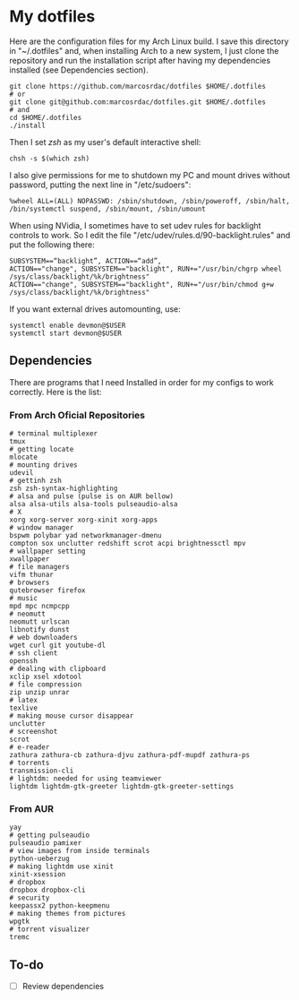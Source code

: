 # My dotfiles

Here are the configuration files for my Arch Linux build. I save this directory in "~/.dotfiles" and, when installing Arch to a new system, I just clone the repository and run the installation script after having my dependencies installed (see Dependencies section).

```shell
git clone https://github.com/marcosrdac/dotfiles $HOME/.dotfiles
# or
git clone git@github.com:marcosrdac/dotfiles.git $HOME/.dotfiles
# and
cd $HOME/.dotfiles
./install
```

Then I set *zsh* as my user's default interactive shell:

```shell
chsh -s $(which zsh)
```

I also give permissions for me to shutdown my PC and mount drives without password, putting the next line in "/etc/sudoers":

```
%wheel ALL=(ALL) NOPASSWD: /sbin/shutdown, /sbin/poweroff, /sbin/halt, /bin/systemctl suspend, /sbin/mount, /sbin/umount
```

When using NVidia, I sometimes have to set udev rules for backlight controls to work. So I edit the file "/etc/udev/rules.d/90-backlight.rules" and put the following there:
```shell
SUBSYSTEM==“backlight”, ACTION==“add”,
ACTION=="change", SUBSYSTEM=="backlight", RUN+="/usr/bin/chgrp wheel /sys/class/backlight/%k/brightness"
ACTION=="change", SUBSYSTEM=="backlight", RUN+="/usr/bin/chmod g+w /sys/class/backlight/%k/brightness"
```

If you want external drives automounting, use:
```shell
systemctl enable devmon@$USER
systemctl start devmon@$USER
```


## Dependencies

There are programs that I need Installed in order for my configs to work correctly. Here is the list:

### From Arch Oficial Repositories

```
# terminal multiplexer
tmux
# getting locate
mlocate
# mounting drives
udevil
# gettinh zsh
zsh zsh-syntax-highlighting
# alsa and pulse (pulse is on AUR bellow)
alsa alsa-utils alsa-tools pulseaudio-alsa
# X
xorg xorg-server xorg-xinit xorg-apps
# window manager
bspwm polybar yad networkmanager-dmenu
compton sox unclutter redshift scrot acpi brightnessctl mpv
# wallpaper setting
xwallpaper
# file managers
vifm thunar
# browsers
qutebrowser firefox
# music
mpd mpc ncmpcpp
# neomutt
neomutt urlscan
libnotify dunst
# web downloaders
wget curl git youtube-dl
# ssh client
openssh
# dealing with clipboard
xclip xsel xdotool
# file compression
zip unzip unrar
# latex
texlive
# making mouse cursor disappear
unclutter
# screenshot
scrot
# e-reader
zathura zathura-cb zathura-djvu zathura-pdf-mupdf zathura-ps
# torrents
transmission-cli
# lightdm: needed for using teamviewer
lightdm lightdm-gtk-greeter lightdm-gtk-greeter-settings
```


### From AUR

```
yay
# getting pulseaudio
pulseaudio pamixer
# view images from inside terminals
python-ueberzug
# making lightdm use xinit
xinit-xsession
# dropbox
dropbox dropbox-cli
# security
keepassx2 python-keepmenu
# making themes from pictures
wpgtk
# torrent visualizer
tremc
```


## To-do

- [ ] Review dependencies
